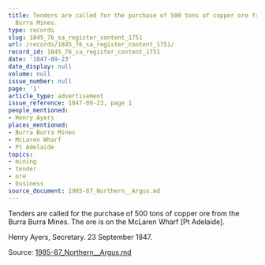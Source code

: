 ```yaml
---
title: Tenders are called for the purchase of 500 tons of copper ore from the Burra
  Burra Mines.
type: records
slug: 1845_76_sa_register_content_1751
url: /records/1845_76_sa_register_content_1751/
record_id: 1845_76_sa_register_content_1751
date: '1847-09-23'
date_display: null
volume: null
issue_number: null
page: '1'
article_type: advertisement
issue_reference: 1847-09-23, page 1
people_mentioned:
- Henry Ayers
places_mentioned:
- Burra Burra Mines
- McLaren Wharf
- Pt Adelaide
topics:
- mining
- tender
- ore
- business
source_document: 1985-87_Northern__Argus.md
---
```


Tenders are called for the purchase of 500 tons of copper ore from the Burra Burra Mines.  The ore is on the McLaren Wharf [Pt Adelaide].

Henry Ayers, Secretary.  23 September 1847.

Source: [1985-87_Northern__Argus.md](/downloads/markdown/1985-87_Northern__Argus.md)
